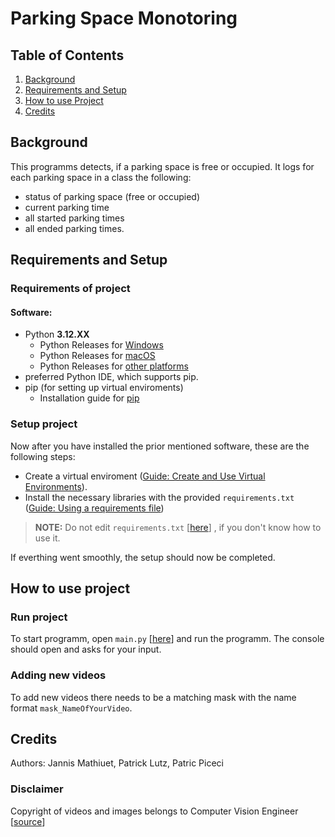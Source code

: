# Parking Space Monotoring

## Table of Contents
1. [Background](#background)
2. [Requirements and Setup](#requirements-and-setup)
3. [How to use Project](#how-to-use-project)
4. [Credits](#credits)




## Background
This programms detects, if a parking space is free or occupied. It logs for each parking space in a class the following: 
- status of parking space (free or occupied)
- current parking time 
- all started parking times
- all ended parking times. 

## Requirements and Setup
### Requirements of project
#### Software:
- Python **3.12.XX** 
    - Python Releases for [Windows](https://www.python.org/downloads/windows/)
    - Python Releases for [macOS](https://www.python.org/downloads/macos/)
    - Python Releases for [other platforms](https://www.python.org/download/other/)
- preferred Python IDE, which supports pip.
- pip (for setting up virtual enviroments)
    - Installation guide for [pip](https://packaging.python.org/en/latest/guides/installing-using-pip-and-virtual-environments/#prepare-pip)


### Setup project
Now after you have installed the prior mentioned software, these are the following steps:
- Create a virtual enviroment ([Guide: Create and Use Virtual Environments](https://packaging.python.org/en/latest/guides/installing-using-pip-and-virtual-environments/#prepare-pip)). 
- Install the necessary libraries with the provided `requirements.txt` ([Guide: Using a requirements file](https://packaging.python.org/en/latest/guides/installing-using-pip-and-virtual-environments/#using-a-requirements-file))
> **NOTE:** Do not edit `requirements.txt` [[here](./requirements.txt)] , if you don't know how to use it. 

If everthing went smoothly, the setup should now be completed. 




## How to use project
### Run project
To start programm, open `main.py` [[here](./main.py)] and run the programm. The console should open and asks for your input. 

### Adding new videos
To add new videos there needs to be a matching mask with the name format `mask_NameOfYourVideo`. 

## Credits
Authors: Jannis Mathiuet, Patrick Lutz, Patric Piceci

### Disclaimer
Copyright of videos and images belongs to Computer Vision Engineer [[source](https://drive.google.com/drive/folders/1jovc7oBMFV1DutrijBFDbEMIO7fWwh5o)]